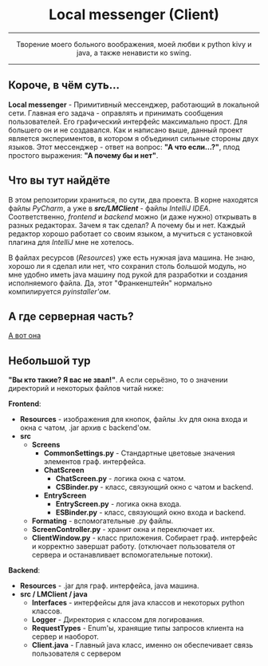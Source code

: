 <h1 align="center">Local messenger (Client)</h1> 

* **

<p align="center">Творение моего больного воображения, моей любви к python kivy и java, а также ненависти ко swing.</p>

* **

## Короче, в чём суть... 

**Local messenger** - Примитивный мессенджер, работающий в локальной сети. Главная его задача - оправлять и принимать
сообщения пользователей. Его графический интерфейс максимально прост. Для большего он и не создавался. 
Как и написано выше, данный проект является экспериментов, в котором я объединил сильные стороны двух языков.
Этот мессенджер - ответ на вопрос: **"А что если...?"**, плод простого выражения: **"А почему бы и нет"**.

## Что вы тут найдёте
В этом репозитории храниться, по сути, два проекта. В корне находятся файлы *PyCharm*, а уже в **_src/LMClient_** - файлы
*IntelliJ IDEA*. Соответственно, *frontend* и *backend* можно (и даже нужно) открывать в разных редакторах. Зачем я так
сделал? А почему бы и нет. Каждый редактор хорошо работает со своим языком, а мучиться с установкой плагина для 
*IntelliJ* мне не хотелось.  

В файлах ресурсов (*Resources*) уже есть нужная java машина. Не знаю, хорошо ли я сделал или нет, 
что сохранил столь большой модуль, но мне удобно иметь java машину под рукой для разработки 
и создания исполняемого файла. Да, этот "Франкенштейн" нормально компилируется *pyinstaller'ом*. 

## А где серверная часть?
<a href="https://github.com/NIKITOS-V/Local_Manager_-Server-.git">А вот она </a>

## Небольшой тур
**"Вы кто такие? Я вас не звал!"**. А если серьёзно, то о значении директорий и некоторых файлов
читай ниже:

**Frontend**:

* **Resources** - изображения для кнопок, файлы .kv для окна входа и окна с чатом, .jar архив с backend'ом.
* **src**
  * **Screens**
    * **CommonSettings.py** - Стандартные цветовые значения элементов граф. интерфейса.
    * **ChatScreen**
      * **ChatScreen.py** - логика окна с чатом.
      * **CSBinder.py** - класс, связующий окно с чатом и backend.
    * **EntryScreen**
      * **EntryScreen.py** - логика окна входа.
      * **ESBinder.py** - класс, связующий окно входа и backend.
  * **Formating** - вспомогательные .py файлы.
  * **ScreenController.py** - хранит окна и переключает их.
  * **ClientWindow.py** - класс приложения. Собирает граф. интерфейс и корректно завершат работу.
    (отключает пользователя от сервера и останавливает вспомогательные потоки).

**Backend**:  

* **Resources** - .jar для граф. интерфейса, java машина.
* **src / LMClient / java**
  * **Interfaces** - интерфейсы для java классов и некоторых python классов.
  * **Logger** - Директория с классом для логирования.
  * **RequestTypes** - Enum'ы, хранящие типы запросов клиента на сервер и наоборот.
  * **Client.java** - Главный java класс, именно он обеспечивает связь пользователя с сервером
